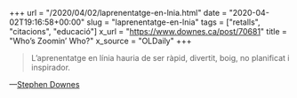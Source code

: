 +++
url = "/2020/04/02/laprenentatge-en-lnia.html"
date = "2020-04-02T19:16:58+00:00"
slug = "laprenentatge-en-lnia"
tags = ["retalls", "citacions", "educació"]
x_url = "https://www.downes.ca/post/70681"
title = "Who’s Zoomin’ Who?"
x_source = "OLDaily"
+++

> L’aprenentatge en línia hauria de ser ràpid, divertit, boig, no planificat i inspirador.

—[Stephen Downes](https://www.downes.ca/post/70681)
